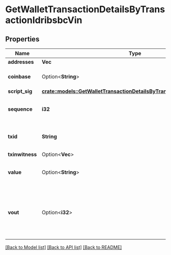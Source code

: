 # GetWalletTransactionDetailsByTransactionIdribsbcVin

## Properties

Name | Type | Description | Notes
------------ | ------------- | ------------- | -------------
**addresses** | **Vec<String>** |  | 
**coinbase** | Option<**String**> | Represents the coinbase hex. | [optional]
**script_sig** | [**crate::models::GetWalletTransactionDetailsByTransactionIdribsbcScriptSig**](GetWalletTransactionDetailsByTransactionIDRIBSBC_scriptSig.md) |  | 
**sequence** | **i32** | Represents the script sequence number. | 
**txid** | **String** | Represents the reference transaction identifier. | 
**txinwitness** | Option<**Vec<String>**> |  | [optional]
**value** | Option<**String**> | Represents the sent/received amount. | [optional]
**vout** | Option<**i32**> | It refers to the index of the output address of this transaction. The index starts from 0. | [optional]

[[Back to Model list]](../README.md#documentation-for-models) [[Back to API list]](../README.md#documentation-for-api-endpoints) [[Back to README]](../README.md)


